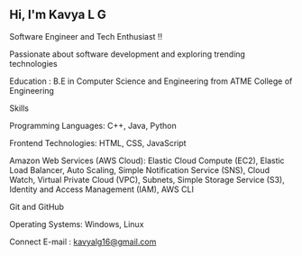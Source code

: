 ## Hi, I'm Kavya L G 
Software Engineer and Tech Enthusiast !!

Passionate about software development and exploring trending technologies


Education : B.E in Computer Science and Engineering from ATME College of Engineering


Skills

Programming Languages: C++, Java, Python 

Frontend Technologies: HTML, CSS, JavaScript 

Amazon Web Services (AWS Cloud): Elastic Cloud Compute (EC2), Elastic Load Balancer, Auto Scaling, Simple Notification Service (SNS), Cloud Watch, Virtual Private Cloud (VPC), Subnets, Simple Storage Service (S3), Identity and Access Management (IAM), AWS CLI 

Git and GitHub 

Operating Systems: Windows, Linux

Connect
E-mail : kavyalg16@gmail.com

